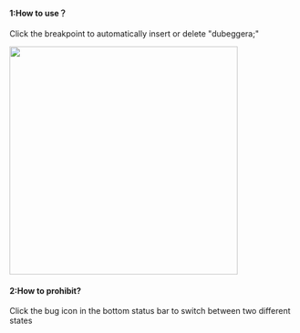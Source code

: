 
<h4>1:How to use？</h4>
<p>Click the breakpoint to automatically insert or delete "dubeggera;"</p>
<image src="./show.gif" width="400px" />
<h4>2:How to prohibit?</h4>
<p>Click the bug icon in the bottom status bar to switch between two different states</p>